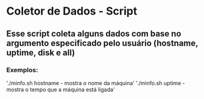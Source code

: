 # Coletor de Dados - Script

## Esse script coleta alguns dados com base no argumento especificado pelo usuário (hostname, uptime, disk e all)

### Exemplos:
'./minfo.sh hostname - mostra o nome da máquina'
'./minfo.sh uptime - mostra o tempo que a máquina está ligada'